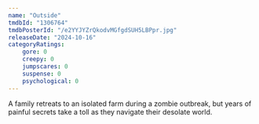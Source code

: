 ```yaml
---
name: "Outside"
tmdbId: "1306764"
tmdbPosterId: "/e2YYJYZrQkodvMGfgdSUH5LBPpr.jpg"
releaseDate: "2024-10-16"
categoryRatings:
    gore: 0
    creepy: 0
    jumpscares: 0
    suspense: 0
    psychological: 0
---
```

A family retreats to an isolated farm during a zombie outbreak, but years of painful secrets take a toll as they navigate their desolate world.
